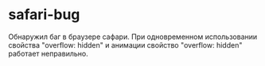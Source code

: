 # safari-bug
Обнаружил баг в браузере сафари. При одновременном использовании свойства "overflow: hidden" и анимации свойство "overflow: hidden" работает неправильно.